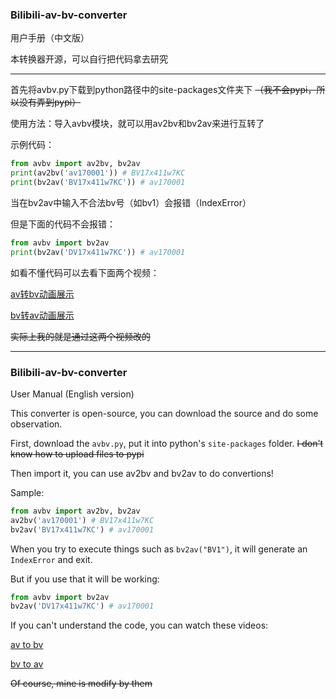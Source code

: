 ### Bilibili-av-bv-converter
用户手册（中文版）

本转换器开源，可以自行把代码拿去研究

---
首先将avbv.py下载到python路径中的site-packages文件夹下 ~~（我不会pypi，所以没有弄到pypi）~~

使用方法：导入avbv模块，就可以用av2bv和bv2av来进行互转了

示例代码：
```python
from avbv import av2bv, bv2av
print(av2bv('av170001')) # BV17x411w7KC
print(bv2av('BV17x411w7KC')) # av170001
```
当在bv2av中输入不合法bv号（如bv1）会报错（IndexError）

但是下面的代码不会报错：
```python
from avbv import bv2av
print(bv2av('DV17x411w7KC')) # av170001
```
如看不懂代码可以去看下面两个视频：

[av转bv动画展示](https://www.bilibili.com/video/BV1N741127Tj)

[bv转av动画展示](https://www.bilibili.com/video/BV1R7411y7kw)

~~实际上我的就是通过这两个视频改的~~

---
### Bilibili-av-bv-converter
User Manual (English version)

This converter is open-source, you can download the source and do some observation.

First, download the `avbv.py`, put it into python's `site-packages` folder. ~~I don't know how to upload files to pypi~~

Then import it, you can use av2bv and bv2av to do convertions!

Sample:
```python
from avbv import av2bv, bv2av
av2bv('av170001') # BV17x411w7KC
bv2av('BV17x411w7KC') # av170001
```

When you try to execute things such as `bv2av("BV1")`, it will generate an `IndexError` and exit.

But if you use that it will be working:
```python
from avbv import bv2av
bv2av('DV17x411w7KC') # av170001
```

If you can't understand the code, you can watch these videos:

[av to bv](https://www.bilibili.com/video/BV1N741127Tj)

[bv to av](https://www.bilibili.com/video/BV1R7411y7kw)

~~Of course, mine is modify by them~~

